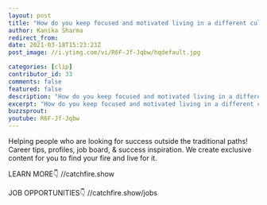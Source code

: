```yaml
---
layout: post
title: "How do you keep focused and motivated living in a different culture?"
author: Kanika Sharma
redirect_from:
date: 2021-03-18T15:23:23Z
post_image: //i.ytimg.com/vi/R6F-Jf-Jqbw/hqdefault.jpg

categories: [clip]
contributor_id: 33
comments: false
featured: false
description: "How do you keep focused and motivated living in a different culture?"
excerpt: "How do you keep focused and motivated living in a different culture?"
buzzsprout: 
youtube: R6F-Jf-Jqbw
---
```



Helping people who are looking for success outside the traditional paths!
Career tips, profiles, job board, & success inspiration.
We create exclusive content for you to find your fire and live for it.

LEARN MORE👇
//catchfire.show

JOB OPPORTUNITIES👇
//catchfire.show/jobs

